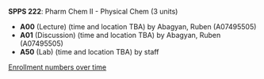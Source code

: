**SPPS 222**: Pharm Chem II - Physical Chem (3 units)

- **A00** (Lecture) (time and location TBA) by Abagyan, Ruben (A07495505)
- **A01** (Discussion) (time and location TBA) by Abagyan, Ruben (A07495505)
- **A50** (Lab) (time and location TBA) by staff

[Enrollment numbers over time](./SPPS222.tsv)
